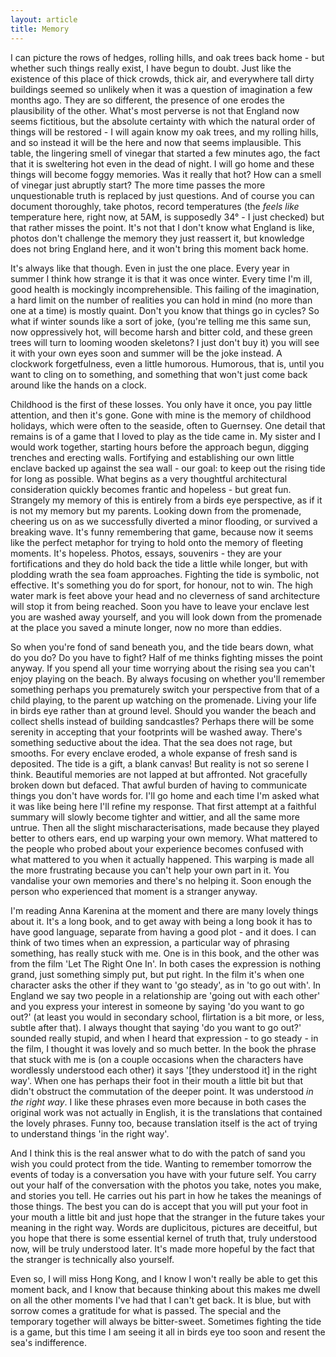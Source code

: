 ```yaml
---
layout: article
title: Memory
---
```


I can picture the rows of hedges, rolling hills, and oak trees back home - but whether such things really exist, I have begun to doubt. Just like the existence of this place of thick crowds, thick air, and everywhere tall dirty buildings seemed so unlikely when it was a question of imagination a few months ago. They are so different, the presence of one erodes the plausibility of the other. What's most perverse is not that England now seems fictitious, but the absolute certainty with which the natural order of things will be restored - I will again know my oak trees, and my rolling hills, and so instead it will be the here and now that seems implausible. This table, the lingering smell of vinegar that started a few minutes ago, the fact that it is sweltering hot even in the dead of night. I will go home and these things will become foggy memories. Was it really that hot? How can a smell of vinegar just abruptly start? The more time passes the more unquestionable truth is replaced by just questions. And of course you can document thoroughly, take photos, record temperatures (the _feels like_ temperature here, right now, at 5AM, is supposedly 34° - I just checked) but that rather misses the point. It's not that I don't know what England is like, photos don't challenge the memory they just reassert it, but knowledge does not bring England here, and it won't bring this moment back home.

It's always like that though. Even in just the one place. Every year in summer I think how strange it is that it was once winter. Every time I'm ill, good health is mockingly incomprehensible. This failing of the imagination, a hard limit on the number of realities you can hold in mind (no more than one at a time) is mostly quaint. Don't you know that things go in cycles? So what if winter sounds like a sort of joke, (you're telling me this same sun, now oppressively hot, will become harsh and bitter cold, and these green trees will turn to looming wooden skeletons? I just don't buy it) you will see it with your own eyes soon and summer will be the joke instead. A clockwork forgetfulness, even a little humorous. Humorous, that is, until you want to cling on to something, and something that won't just come back around like the hands on a clock.

Childhood is the first of these losses. You only have it once, you pay little attention, and then it's gone. Gone with mine is the memory of childhood holidays, which were often to the seaside, often to Guernsey. One detail that remains is of a game that I loved to play as the tide came in. My sister and I would work together, starting hours before the approach begun, digging trenches and erecting walls. Fortifying and establishing our own little enclave backed up against the sea wall - our goal: to keep out the rising tide for long as possible. What begins as a very thoughtful architectural consideration quickly becomes frantic and hopeless - but great fun. Strangely my memory of this is entirely from a birds eye perspective, as if it is not my memory but my parents. Looking down from the promenade, cheering us on as we successfully diverted a minor flooding, or survived a breaking wave. It's funny remembering that game, because now it seems like the perfect metaphor for trying to hold onto the memory of fleeting moments. It's hopeless. Photos, essays, souvenirs - they are your fortifications and they do hold back the tide a little while longer, but with plodding wrath the sea foam approaches. Fighting the tide is symbolic, not effective. It's something you do for sport, for honour, not to win. The high water mark is feet above your head and no cleverness of sand architecture will stop it from being reached. Soon you have to leave your enclave lest you are washed away yourself, and you will look down from the promenade at the place you saved a minute longer, now no more than eddies.

So when you're fond of sand beneath you, and the tide bears down, what do you do? Do you have to fight? Half of me thinks fighting misses the point anyway. If you spend all your time worrying about the rising sea you can't enjoy playing on the beach. By always focusing on whether you'll remember something perhaps you prematurely switch your perspective from that of a child playing, to the parent up watching on the promenade. Living your life in birds eye rather than at ground level. Should you wander the beach and collect shells instead of building sandcastles? Perhaps there will be some serenity in accepting that your footprints will be washed away. There's something seductive about the idea. That the sea does not rage, but smooths. For every enclave eroded, a whole expanse of fresh sand is deposited. The tide is a gift, a blank canvas! But reality is not so serene I think. Beautiful memories are not lapped at but affronted. Not gracefully broken down but defaced. That awful burden of having to communicate things you don't have words for. I'll go home and each time I'm asked what it was like being here I'll refine my response. That first attempt at a faithful summary will slowly become tighter and wittier, and all the same more untrue. Then all the slight mischaracterisations, made because they played better to others ears, end up warping your own memory. What mattered to the people who probed about your experience becomes confused with what mattered to you when it actually happened. This warping is made all the more frustrating because you can't help your own part in it. You vandalise your own memories and there's no helping it. Soon enough the person who experienced that moment is a stranger anyway.

I'm reading Anna Karenina at the moment and there are many lovely things about it. It's a long book, and to get away with being a long book it has to have good language, separate from having a good plot - and it does. I can think of two times when an expression, a particular way of phrasing something, has really stuck with me. One is in this book, and the other was from the film 'Let The Right One In'. In both cases the expression is nothing grand, just something simply put, but put right. In the film it's when one character asks the other if they want to 'go steady', as in 'to go out with'. In England we say two people in a relationship are 'going out with each other' and you express your interest in someone by saying 'do you want to go out?' (at least you would in secondary school, flirtation is a bit more, or less, subtle after that). I always thought that saying 'do you want to go out?' sounded really stupid, and when I heard that expression - to go steady - in the film, I thought it was lovely and so much better. In the book the phrase that stuck with me is (on a couple occasions when the characters have wordlessly understood each other) it says '[they understood it] in the right way'. When one has perhaps their foot in their mouth a little bit but that didn't obstruct the commutation of the deeper point. It was understood _in the right way_. I like these phrases even more because in both cases the original work was not actually in English, it is the translations that contained the lovely phrases. Funny too, because translation itself is the act of trying to understand things 'in the right way'.

And I think this is the real answer what to do with the patch of sand you wish you could protect from the tide. Wanting to remember tomorrow the events of today is a conversation you have with your future self. You carry out your half of the conversation with the photos you take, notes you make, and stories you tell. He carries out his part in how he takes the meanings of those things. The best you can do is accept that you will put your foot in your mouth a little bit and just hope that the stranger in the future takes your meaning in the right way. Words are duplicitous, pictures are deceitful, but you hope that there is some essential kernel of truth that, truly understood now, will be truly understood later. It's made more hopeful by the fact that the stranger is technically also yourself.

Even so, I will miss Hong Kong, and I know I won't really be able to get this moment back, and I know that because thinking about this makes me dwell on all the other moments I've had that I can't get back. It is blue, but with sorrow comes a gratitude for what is passed. The special and the temporary together will always be bitter-sweet. Sometimes fighting the tide is a game, but this time I am seeing it all in birds eye too soon and resent the sea's indifference.

